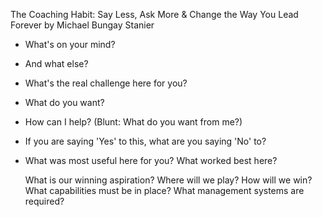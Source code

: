 The Coaching Habit: Say Less, Ask More & Change the Way You Lead Forever by Michael Bungay Stanier

- What's on your mind?
- And what else?
- What's the real challenge here for you?
- What do you want?
- How can I help? (Blunt: What do you want from me?)
- If you are saying 'Yes' to this, what are you saying 'No' to?
- What was most useful here for you? What worked best here?

    What is our winning aspiration?
    Where will we play?
    How will we win?
    What capabilities must be in place?
    What management systems are required?
